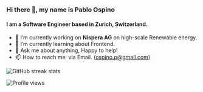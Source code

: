 ### Hi there 👋, my name is Pablo Ospino
#### I am a Software Engineer based in Zurich, Switzerland.

- 🔭 I’m currently working on **Nispera AG** on high-scale Renewable energy.
- 🌱 I’m currently learning about Frontend.
- 💬 Ask me about anything, Happy to help!
- 📫 How to reach me: via Email. (ospino.p@gmail.com)

![GitHub streak stats](https://github-readme-streak-stats.herokuapp.com/?user=ospinooo)  

![Profile views](https://gpvc.arturio.dev/ospinooo)  
